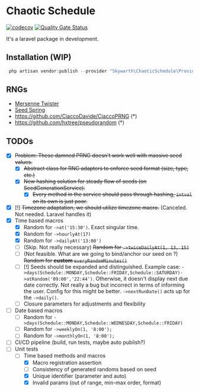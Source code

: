 # Chaotic Schedule

[![codecov](https://codecov.io/gh/skywarth/chaotic-schedule/graph/badge.svg?token=GNSG586LG2)](https://codecov.io/gh/skywarth/chaotic-schedule)
[![Quality Gate Status](https://sonarcloud.io/api/project_badges/measure?project=skywarth_chaotic-schedule&metric=alert_status)](https://sonarcloud.io/summary/new_code?id=skywarth_chaotic-schedule)

It's a laravel package in development.


## Installation (WIP)

```php
 php artisan vendor:publish --provider "Skywarth\ChaoticSchedule\Providers\ChaoticScheduleServiceProvider" --tag="config"
```

## RNGs

- [Mersenne Twister](https://github.com/ruafozy/php-mersenne-twister)
- [Seed Spring](https://github.com/paragonie/seedspring)
- https://github.com/CiaccoDavide/CiaccoPRNG (*)
- https://github.com/hxtree/pseudorandom (*)

## TODOs

- [X] ~~Problem: These damned PRNG doesn't work well with massive seed values.~~
  - [X] ~~Abstract class for RNG adapters to enforce seed format (size, type, etc.)~~
  - [X] ~~New hashing solution for steady flow of seeds (on SeedGenerationService).~~
    - [X] ~~Every method in the service should pass through hashing, `intval` on its own is just poor.~~
- [X] [!] ~~Timezone adaptation, we should utilize timezone macro.~~ (Canceled. Not needed. Laravel handles it)
- [X] Time based macros
  - [X] Random for `->at('15:30')`. Exact singular time.
  - [X] Random for `->hourlyAt(17)`
  - [X] Random for `->dailyAt('13:00')` 
  - [ ] (Skip. Not really necessary) ~~Random for `->twiceDailyAt(1, 13, 15)`~~ 
  - [ ] (Not feasible. What are we going to bind/anchor our seed on ?) ~~Random for **custom** `everyRandomMinutes()`~~
  - [ ] [!] Seeds should be expanded and distinguished.
      Example case: `->days(Schedule::MONDAY,Schedule::FRIDAY,Schedule::SATURDAY)->atRandom('09:00','22:44')`. Otherwise, it doesn't display next due date correctly. Not really a bug but incorrect in terms of informing the user.
      Config for this might be better. `->nextRunDate()` acts up for the `->daily()`.
  - [ ] Closure parameters for adjustments and flexibility
- [ ] Date based macros
  - [ ] Random for `->days(Schedule::MONDAY,Schedule::WEDNESDAY,Schedule::FRIDAY)` 
  - [ ] Random for `->weeklyOn(1, '8:00');`
  - [ ] Random for `->monthlyOn(1, '8:00');`
- [ ] CI/CD pipeline (build, run tests, maybe auto publish?)
- [ ] Unit tests
  - [ ] Time based methods and macros
    - [X] Macro registration assertion
    - [ ] Consistency of generated randoms based on seed
    - [X] Unique identifier (parameter and auto)
    - [X] Invalid params (out of range, min-max order, format)
